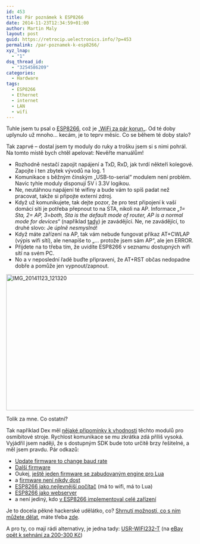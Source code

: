 ```yaml
---
id: 453
title: Pár poznámek k ESP8266
date: 2014-11-23T12:34:59+01:00
author: Martin Maly
layout: post
guid: https://retrocip.uelectronics.info/?p=453
permalink: /par-poznamek-k-esp8266/
xyz_lnap:
  - "1"
dsq_thread_id:
  - "3254586209"
categories:
  - Hardware
tags:
  - ESP8266
  - Ethernet
  - internet
  - LAN
  - wifi
---
```

Tuhle jsem tu psal o [ESP8266](https://esp8266.cz), což je &#8222;[WiFi za pár korun](https://retrocip.uelectronics.info/esp8266-wifi-za-par-korun-doslova/ "ESP8266 – wifi za pár korun (doslova)")&#8222;. Od té doby uplynulo už mnoho&#8230; kecám, je to teprv měsíc. Co se během té doby stalo?

Tak zaprvé &#8211; dostal jsem ty moduly do ruky a trošku jsem si s nimi pohrál. Na tomto místě bych chtěl apelovat: Nevěřte manuálům!

  * Rozhodně nestačí zapojit napájení a TxD, RxD, jak tvrdí někteří kolegové. Zapojte i ten zbytek vývodů na log. 1
  * Komunikace s běžným čínským &#8222;USB-to-serial&#8220; modulem není problém. Navíc tyhle moduly disponují 5V i 3.3V logikou.
  * Ne, neutáhnou napájení té wifiny a bude vám to spíš padat než pracovat, takže si připojte externí zdroj.
  * Když už komunikujete, tak dejte pozor, že pro test připojení k vaší domácí síti je potřeba přepnout to na STA, nikoli na AP. Informace _&#8222;1= Sta, 2= AP, 3=both, Sta is the default mode of router, AP is a normal mode for devices&#8220;_ (například [tady](https://www.electrodragon.com/w/Wi07c)) je zavádějící. Ne, ne zavádějící, to druhé slovo: Je _úplně nesmyslná_!
  * Když máte zařízení na AP, tak vám nebude fungovat příkaz AT+CWLAP (výpis wifi sítí), ale nenapíše to &#8222;&#8230; protože jsem sám AP&#8220;, ale jen ERROR.
  * Přijdete na to třeba tím, že uvidíte ESP8266 v seznamu dostupných wifi sítí na svém PC.
  * No a v neposlední řadě buďte připraveni, že AT+RST občas nedopadne dobře a pomůže jen vypnout/zapnout.

<img loading="lazy" class="aligncenter size-medium wp-image-454" src="https://retrocip.uelectronics.info/wp-content/uploads/sites/6/2014/11/IMG_20141123_121320-650x365.jpg" alt="IMG_20141123_121320" width="650" height="365" srcset="https://retrocip.cz/wp-content/uploads/sites/6/2014/11/IMG_20141123_121320-650x365.jpg 650w, https://retrocip.cz/wp-content/uploads/sites/6/2014/11/IMG_20141123_121320-1024x576.jpg 1024w" sizes="(max-width: 650px) 100vw, 650px" /> 

Tolik za mne. Co ostatní?

Tak například Dex měl [nějaké připomínky k vhodnosti](https://retrocip.cz/esp8266-wifi-za-par-korun-doslova/#comment-1654551081) těchto modulů pro osmibitové stroje. Rychlost komunikace se mu zkrátka zdá příliš vysoká. Vyjádřil jsem naději, že s dostupným SDK bude toto určitě brzy řešitelné, a měl jsem pravdu. Pár odkazů:

  * [Update firmware to change baud rate](https://www.rei-labs.net/esp8266-update-firmware-to-change-the-baudrate/)
  * [Další firmware](https://scargill.wordpress.com/2014/11/08/stubbornly-not-fixed-esp8266/)
  * Oukej, [ještě jeden firmware se zabudovaným engine pro Lua](https://scargill.wordpress.com/2014/11/13/lua-based-firmware-for-esp8266/)
  * a [firmware není nikdy dost](https://scargill.wordpress.com/2014/11/16/esp8266-alternative-firmware-more-updates/)
  * [ESP8266 jako nejlevnější počítač](https://scargill.wordpress.com/2014/11/20/the-worlds-cheapest-computer-esp8266lua-2/) (má to wifi, má to Lua)
  * [ESP8266 jako webserver](https://harizanov.com/2014/11/esp8266-powered-web-server-led-control-dht22-temperaturehumidity-sensor-reading/)
  * a není jediný, kdo [v ESP8266 implementoval celé zařízení](https://hackaday.io/project/3249-simple-native-esp8266-smartmeter)

Je to docela pěkné hackerské udělátko, co? [Shrnutí možností, co s ním můžete dělat](https://scargill.wordpress.com/2014/11/19/esp8266-options/), máte třeba [zde](https://scargill.wordpress.com/2014/11/19/esp8266-options/).

A pro ty, co mají rádi alternativy, je jedna tady: [USR-WIFI232-T](https://2xod.com/articles/Arduino_Wifi_With_Hi_Flying_HF-LPT100_or_USR-WIFI232/) (na [eBay opět k sehnání za 200-300 Kč](https://rover.ebay.com/rover/1/711-53200-19255-0/1?icep_ff3=9&pub=5575085282&toolid=10001&campid=5337592372&customid=&icep_uq=USR-WIFI232-T&icep_sellerId=&icep_ex_kw=&icep_sortBy=12&icep_catId=&icep_minPrice=&icep_maxPrice=&ipn=psmain&icep_vectorid=229466&kwid=902099&mtid=824&kw=lg))